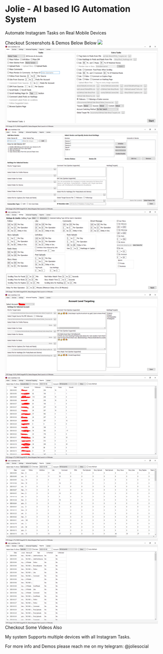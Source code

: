 # Jolie - AI based IG Automation System
Automate Instagram Tasks on Real Mobile Devices

Checkout Screenshots & Demos Below Below
![](https://github.com/jolieprince/Jolie---AI-based-IG-Automation-System/blob/main/images/MassFollow%20Demo.gif)
![CHEERS](images/Screenshot_1.png)
![CHEERS](images/Screenshot_2.png)![CHEERS](images/Screenshot_3.png)
![CHEERS](images/Screenshot_4.png)![CHEERS](images/Screenshot_5.png)
![CHEERS](images/Screenshot_6.png)![CHEERS](images/Screenshot_7.png)
Checkout Some Videos Also

My system Supports multiple devices with all Instagram Tasks.

For more info and Demos please reach me on my telegram: @joliesocial
